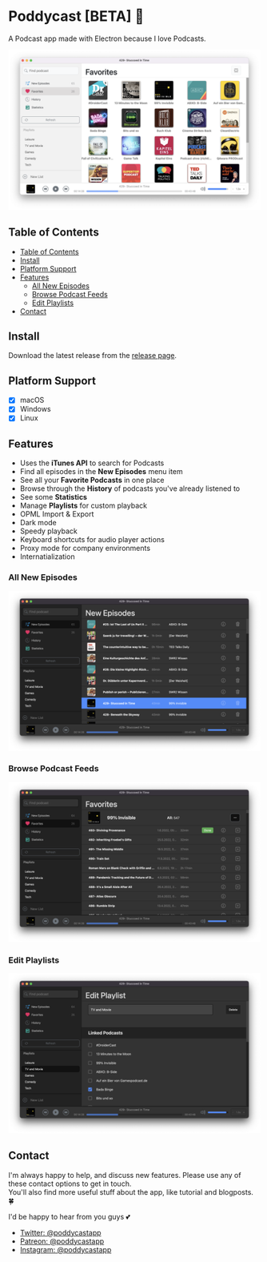 # Poddycast [BETA] :construction:

A Podcast app made with Electron because I love Podcasts.

![screenshot_1](img/favorites.png)

## Table of Contents
- [Table of Contents](#table-of-contents)
- [Install](#install)
- [Platform Support](#platform-support)
- [Features](#features)
  - [All New Episodes](#all-new-episodes)
  - [Browse Podcast Feeds](#browse-podcast-feeds)
  - [Edit Playlists](#edit-playlists)
- [Contact](#contact)

## Install

Download the latest release from the [release page](https://github.com/MrChuckomo/poddycast/releases).

## Platform Support

- [x] macOS  
- [x] Windows
- [x] Linux

## Features

- Uses the **iTunes API** to search for Podcasts
- Find all episodes in the **New Episodes** menu item
- See all your **Favorite Podcasts** in one place
- Browse through the **History** of podcasts you've already listened to
- See some **Statistics**
- Manage **Playlists** for custom playback
- OPML Import & Export
- Dark mode
- Speedy playback
- Keyboard shortcuts for audio player actions
- Proxy mode for company environments
- Internatialization

### All New Episodes

![New Episodes Screenshot](img/new_episodes.png)

### Browse Podcast Feeds

![Browse Podcast Feed Screenshot](img/podcast_feed.png)

### Edit Playlists

![Edit Playlist Screenshot](img/edit_playlist.png)

## Contact

I'm always happy to help, and discuss new features.
Please use any of these contact options to get in touch.   
You'll also find more useful stuff about the app, like tutorial and blogposts. 🍀

I'd be happy to hear from you guys 💕

- [Twitter: @poddycastapp](https://twitter.com/poddycastapp)
- [Patreon: @poddycastapp](https://patreon.com/poddycastapp)
- [Instagram: @poddycastapp](https://instagram.com/poddycastapp)
